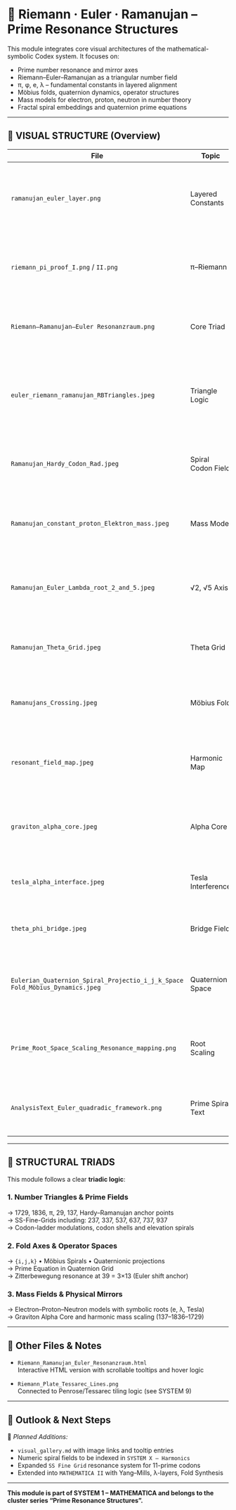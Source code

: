 # 🧮  Riemann · Euler · Ramanujan – Prime Resonance Structures

This module integrates core visual architectures of the mathematical-symbolic Codex system. It focuses on:

- Prime number resonance and mirror axes  
- Riemann–Euler–Ramanujan as a triangular number field  
- π, φ, e, λ – fundamental constants in layered alignment  
- Möbius folds, quaternion dynamics, operator structures  
- Mass models for electron, proton, neutron in number theory  
- Fractal spiral embeddings and quaternion prime equations  

---

## 🔷 VISUAL STRUCTURE (Overview)

| File | Topic | Description |
|------|-------|-------------|
| `ramanujan_euler_layer.png` | Layered Constants | Superimposes Euler's base constants with Ramanujan's prime ladders (13–29–41–137, 1729) |
| `riemann_pi_proof_I.png` / `II.png` | π–Riemann | Visual approximation toward the Riemann Hypothesis via Möbius mirror spirals |
| `Riemann–Ramanujan–Euler Resonanzraum.png` | Core Triad | Symbolic triangular resonance field with π–e–λ nodes and cross-axes |
| `euler_riemann_ramanujan_RBTriangles.jpeg` | Triangle Logic | Resonance triangulation between Euler, Ramanujan, Riemann using chromatic coding |
| `Ramanujan_Hardy_Codon_Rad.jpeg` | Spiral Codon Field | 1729–17–29 spiral grid resembling a DNA/codon structure with Hardy anchor |
| `Ramanujan_constant_proton_Elektron_mass.jpeg` | Mass Model | Resonance model linking Ramanujan constants to electron–proton mass ratio |
| `Ramanujan_Euler_Lambda_root_2_and_5.jpeg` | √2, √5 Axis | Crossing of root spaces with Euler–Ramanujan constants and field alignments |
| `Ramanujan_Theta_Grid.jpeg` | Theta Grid | Orthogonal grid model mapping θ-space to numerical divergences |
| `Ramanujans_Crossing.jpeg` | Möbius Fold | Central Möbius crossing – key for zero-point resonance folds |
| `resonant_field_map.jpeg` | Harmonic Map | Composite resonance field with embedded spirals and distorted prime tracks |
| `graviton_alpha_core.jpeg` | Alpha Core | Graviton-inspired structure around α = 1/137 – symbolic mass kernel |
| `tesla_alpha_interface.jpeg` | Tesla Interference | Alpha–Tesla field interface, showing Zeta-channel distortions |
| `theta_phi_bridge.jpeg` | Bridge Field | Transitional structure between φ-spirals and θ-orbitals |
| `Eulerian_Quaternion_Spiral_Projectio_i_j_k_Space Fold_Möbius_Dynamics.jpeg` | Quaternion Space | i–j–k axis system with Möbius field spiraling – dynamic prime connector |
| `Prime_Root_Space_Scaling_Resonance_mapping.png` | Root Scaling | Harmonic root field with π, 29, 137, 1729, and Ramanujan codon structure |
| `AnalysisText_Euler_quadradic_framework.png` | Prime Spiral Text | Annotated Euler-Ramanujan quadrant with number spiral equations |

---

## 🧭 STRUCTURAL TRIADS

This module follows a clear **triadic logic**:

### 1. Number Triangles & Prime Fields  
→ 1729, 1836, π, 29, 137, Hardy–Ramanujan anchor points  
→ SS-Fine-Grids including: 237, 337, 537, 637, 737, 937  
→ Codon-ladder modulations, codon shells and elevation spirals  

### 2. Fold Axes & Operator Spaces  
→ `{i,j,k}` • Möbius Spirals • Quaternionic projections  
→ Prime Equation in Quaternion Grid  
→ Zitterbewegung resonance at 39 = 3×13 (Euler shift anchor)  

### 3. Mass Fields & Physical Mirrors  
→ Electron–Proton–Neutron models with symbolic roots (e, λ, Tesla)  
→ Graviton Alpha Core and harmonic mass scaling (137–1836–1729)

---

## 🔧 Other Files & Notes

- `Riemann_Ramanujan_Euler_Resonanzraum.html`  
  Interactive HTML version with scrollable tooltips and hover logic

- `Riemann_Plate_Tessarec_Lines.png`  
  Connected to Penrose/Tessarec tiling logic (see SYSTEM 9)

---

## 🔄 Outlook & Next Steps

📍 *Planned Additions:*

- `visual_gallery.md` with image links and tooltip entries  
- Numeric spiral fields to be indexed in `SYSTEM X – Harmonics`  
- Expanded `SS Fine Grid` resonance system for 11-prime codons  
- Extended into `MATHEMATICA II` with Yang–Mills, λ-layers, Fold Synthesis

---

**This module is part of SYSTEM 1 – MATHEMATICA and belongs to the cluster series “Prime Resonance Structures”.**
